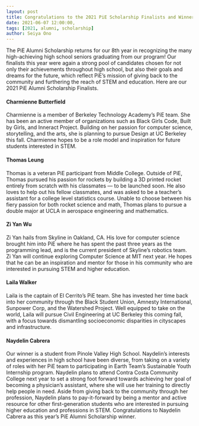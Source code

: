 ```yaml
---
layout: post
title: Congratulations to the 2021 PiE Scholarship Finalists and Winner!
date: 2021-06-07 12:00:00,
tags: [2021, alumni, scholarship]
author: Seiya Ono
---
```


The PiE Alumni Scholarship returns for our 8th year in recognizing the many high-achieving high school seniors graduating from our program! Our finalists this year were again a strong pool of candidates chosen for not only their achievements throughout high school, but also their goals and dreams for the future, which reflect PiE’s mission of giving back to the community and furthering the reach of STEM and education. Here are our 2021 PiE Alumni Scholarship Finalists.

#### Charmienne Butterfield
Charmienne is a member of Berkeley Technology Academy’s PiE team. She has been an active member of organizations such as Black Girls Code, Built by Girls, and Inneract Project. Building on her passion for computer science, storytelling, and the arts, she is planning to pursue Design at UC Berkeley this fall. Charmienne hopes to be a role model and inspiration for future students interested in STEM. 

#### Thomas Leung 
Thomas is a veteran PiE participant from Middle College. Outside of PiE, Thomas pursued his passion for rockets by building a 3D printed rocket entirely from scratch with his classmates — to be launched soon. He also loves to help out his fellow classmates, and was asked to be a teacher’s assistant for a college level statistics course. Unable to choose between his fiery passion for both rocket science and math, Thomas plans to pursue a double major at UCLA in aerospace engineering and mathematics. 

#### Zi Yan Wu
Zi Yan hails from Skyline in Oakland, CA. His love for computer science brought him into PiE where he has spent the past three years as the programming lead, and is the current president of Skyline’s robotics team. Zi Yan will continue exploring Computer Science at MIT next year. He hopes that he can be an inspiration and mentor for those in his community who are interested in pursuing STEM and higher education.

#### Laila Walker
Laila is the captain of El Cerrito’s PiE team. She has invested her time back into her community through the Black Student Union, Amnesty International, Sunpower Corp, and the Watershed Project. Well equipped to take on the world, Laila will pursue Civil Engineering at UC Berkeley this coming fall, with a focus towards dismantling socioeconomic disparities in cityscapes and infrastructure. 

#### Naydelin Cabrera
Our winner is a student from Pinole Valley High School. Naydelin’s interests and experiences in high school have been diverse, from taking on a variety of roles with her PiE team to participating in Earth Team’s Sustainable Youth Internship program. Naydelin plans to attend Contra Costa Community College next year to set a strong foot forward towards achieving her goal of becoming a physician’s assistant, where she will use her training to directly help people in need. Aside from giving back to the community through her profession, Naydelin plans to pay-it-forward by being a mentor and active resource for other first-generation students who are interested in pursuing higher education and professions in STEM. Congratulations to Naydelin Cabrera as this year’s PiE Alumni Scholarship winner. 


